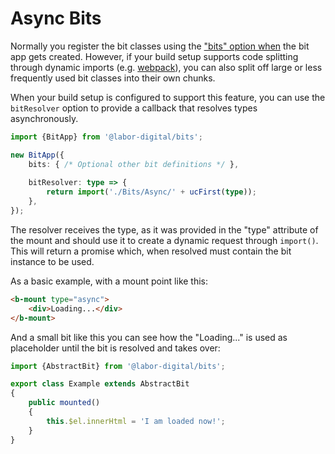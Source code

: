 # Async Bits

Normally you register the bit classes using the ["bits" option when](https://bits.labor.tools/guide/#create-the-app) the bit app gets created. However,
if your build setup supports code splitting through dynamic imports (e.g. [webpack](https://webpack.js.org/guides/code-splitting/)), you can also split off large
or less frequently used bit classes into their own chunks.

When your build setup is configured to support this feature, you can use the `bitResolver` option to provide a 
callback that resolves types asynchronously. 

```typescript
import {BitApp} from '@labor-digital/bits';

new BitApp({
    bits: { /* Optional other bit definitions */ },
    
    bitResolver: type => {
        return import('./Bits/Async/' + ucFirst(type));
    },
});
```

The resolver receives the type, as it was provided in the "type" attribute of the mount and should use it to create a dynamic request through `import()`.
This will return a promise which, when resolved must contain the bit instance to be used. 

As a basic example, with a mount point like this: 

```html
<b-mount type="async">
    <div>Loading...</div>
</b-mount>
```

And a small bit like this you can see how the "Loading..." is used as placeholder until the bit is resolved and takes over: 

```typescript
import {AbstractBit} from '@labor-digital/bits';

export class Example extends AbstractBit
{
    public mounted()
    {
        this.$el.innerHtml = 'I am loaded now!';
    }
}
```

<Example href="/demo/examples/advanced-async.html" :height="90"/>
